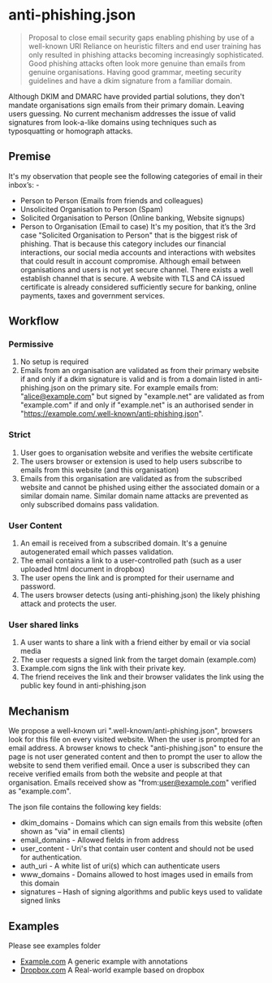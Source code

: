 # anti-phishing.json
> Proposal to close email security gaps enabling phishing by use of a well-known URI
Reliance on heuristic filters and end user training has only resulted in phishing attacks becoming increasingly sophisticated. Good phishing attacks often look more genuine than emails from genuine organisations. Having good grammar, meeting security guidelines and have a dkim signature from a familiar domain. 

Although DKIM and DMARC have provided partial solutions, they don't mandate organisations sign emails from their primary domain. Leaving users guessing. No current mechanism addresses the issue of valid signatures from look-a-like domains using techniques such as typosquatting or homograph attacks.

## Premise
It's my observation that people see the following categories of email in their inbox’s: -
 * Person to Person (Emails from friends and colleagues)
 * Unsolicited Organisation to Person (Spam)
 * Solicited Organisation to Person (Online banking, Website signups)
* Person to Organisation (Email to case)
It's my position, that it’s the 3rd case "Solicited Organisation to Person" that is the biggest risk of phishing. That is because this category includes our financial interactions, our social media accounts and interactions with websites that could result in account compromise.
Although email between organisations and users is not yet secure channel. There exists a well establish channel that is secure. A website with TLS and CA issued certificate is already considered sufficiently secure for banking, online payments, taxes and government services. 
## Workflow
### Permissive
 1. No setup is required
 2. Emails from an organisation are validated as from their primary website if and only if a dkim signature is valid and is from a domain listed in anti-phishing.json on the primary site. 
For example emails from: "alice@example.com" but signed by "example.net" are validated as from "example.com" if and only if "example.net" is an authorised sender in "https://example.com/.well-known/anti-phishing.json".
### Strict
 1. User goes to organisation website and verifies the website certificate
 2. The users browser or extension is used to help users subscribe to emails from this website (and this organisation)
 3. Emails from this organisation are validated as from the subscribed website and cannot be phished using either the associated domain or a similar domain name. Similar domain name attacks are prevented as only subscribed domains pass validation.

### User Content
 1. An email is received from a subscribed domain. It's a genuine autogenerated email which passes validation.
 2. The email contains a link to a user-controlled path (such as a user uploaded html document in dropbox)
 3. The user opens the link and is prompted for their username and password.
 4. The users browser detects (using anti-phishing.json) the likely phishing attack and protects the user.
### User shared links
1.	A user wants to share a link with a friend either by email or via social media
2.	The user requests a signed link from the target domain (example.com)
3.	Example.com signs the link with their private key.
4.	The friend receives the link and their browser validates the link using the public key found in anti-phishing.json

## Mechanism
We propose a well-known uri ".well-known/anti-phishing.json", browsers look for this file on every visited website. When the user is prompted for an email address. A browser knows to check "anti-phishing.json" to ensure the page is not user generated content and then to prompt the user to allow the website to send them verified email. Once a user is subscribed they can receive verified emails from both the website and people at that organisation. Emails received show as "from:user@example.com" verified as "example.com".

The json file contains the following key fields:
 * dkim_domains - Domains which can sign emails from this website (often shown as "via" in email clients)
 * email_domains - Allowed fields in from address
 * user_content - Uri's that contain user content and should not be used for authentication.
 * auth_uri - A white list of uri(s) which can authenticate users
 * www_domains - Domains allowed to host images used in emails from this domain
* signatures – Hash of signing algorithms and public keys used to validate signed links
 

## Examples
Please see examples folder
 * [Example.com](draft-1.0/examples/example.json) A generic example with annotations
 * [Dropbox.com](draft-1.0/examples/dropbox.json) A Real-world example based on dropbox
